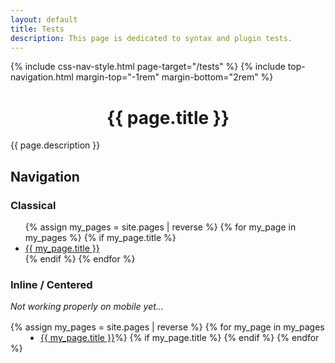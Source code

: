 ```yaml
---
layout: default
title: Tests
description: This page is dedicated to syntax and plugin tests.
---
```


{% include css-nav-style.html page-target="/tests" %}
{% include top-navigation.html margin-top="-1rem" margin-bottom="2rem" %}

<!-- HTML section using YAML title for THC -->
<div style="text-align:center"><h1>{{ page.title }}</h1></div>

{{ page.description }}

## Navigation

### Classical

<nav>
    <ul>
        {% assign my_pages = site.pages | reverse %}
        {% for my_page in my_pages %}
          {% if my_page.title %}
            <li>
                <a href="{{ my_page.url }}">{{ my_page.title }}</a>
            </li>
          {% endif %}
        {% endfor %}
    </ul>
</nav>

### Inline / Centered

_Not working properly on mobile yet..._

<nav>
    <ul style="width: fit-content; height: 22px; padding: 0; margin: 1rem auto;">
        {% assign my_pages = site.pages | reverse %}
        {% for my_page in my_pages %}
          {% if my_page.title %}
            <li style="float: left; margin-left: 3rem;">
                <a href="{{ my_page.url }}">{{ my_page.title }}</a>
            </li>
          {% endif %}
        {% endfor %}
    </ul>
</nav>
